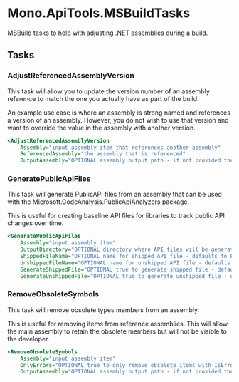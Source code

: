 # Mono.ApiTools.MSBuildTasks

MSBuild tasks to help with adjusting .NET assemblies during a build.

## Tasks

### AdjustReferencedAssemblyVersion

This task will allow you to update the version number of an assembly reference to match the one you actually have as part of the build.

An example use case is where an assembly is strong named and references a version of an assembly. However, you do not wish to use that version and want to override the value in the assembly with another version.

```xml
<AdjustReferencedAssemblyVersion
    Assembly="input assembly item that references another assembly"
    ReferencedAssembly="the assembly that is referenced"
    OutputAssembly="OPTIONAL assembly output path - if not provided then will overwite Assembly" />
```


### GeneratePublicApiFiles

This task will generate PublicAPI files from an assembly that can be used with the Microsoft.CodeAnalysis.PublicApiAnalyzers package.

This is useful for creating baseline API files for libraries to track public API changes over time.

```xml
<GeneratePublicApiFiles
    Assembly="input assembly item"
    OutputDirectory="OPTIONAL directory where API files will be generated - defaults to assembly directory"
    ShippedFileName="OPTIONAL name for shipped API file - defaults to PublicAPI.Shipped.txt"
    UnshippedFileName="OPTIONAL name for unshipped API file - defaults to PublicAPI.Unshipped.txt"
    GenerateShippedFile="OPTIONAL true to generate shipped file - defaults to true"
    GenerateUnshippedFile="OPTIONAL true to generate unshipped file - defaults to false" />
```

### RemoveObsoleteSymbols

This task will remove obsolete types members from an assembly.

This is useful for removing items from reference assemblies. This will allow the main assembly to retain the obsolete members but will not be visible to the developer.

```xml
<RemoveObsoleteSymbols
    Assembly="input assembly item"
    OnlyErrors="OPTIONAL true to only remove obsolete items with IsError set, otherwise all obsolete members - defaults to true"
    OutputAssembly="OPTIONAL assembly output path - if not provided then will overwite Assembly" />
```
